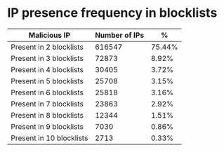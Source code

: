 # IP presence frequency in blocklists
| Malicious IP | Number of IPs | % |
|----|----|----|
| Present in 2 blocklists | 616547 | 75.44% |
| Present in 3 blocklists | 72873 | 8.92% |
| Present in 4 blocklists | 30405 | 3.72% |
| Present in 5 blocklists | 25708 | 3.15% |
| Present in 6 blocklists | 25818 | 3.16% |
| Present in 7 blocklists | 23863 | 2.92% |
| Present in 8 blocklists | 12344 | 1.51% |
| Present in 9 blocklists | 7030 | 0.86% |
| Present in 10 blocklists | 2713 | 0.33% |
